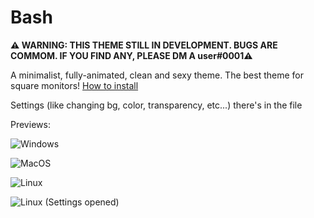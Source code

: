 # Bash

**⚠️ WARNING: THIS THEME STILL IN DEVELOPMENT. BUGS ARE COMMOM. IF YOU FIND ANY, PLEASE DM A user#0001⚠️**

A minimalist, fully-animated, clean and sexy theme. The best theme for square monitors! [How to install](https://0x71.cc/bd/guide/#installthemesplugins)

Settings (like changing bg, color, transparency, etc...) there's in the file

Previews:

![Windows](https://cdn.discordapp.com/attachments/539180316447997974/655212765551656961/unknown.png)

![MacOS](https://cdn.discordapp.com/attachments/539180316447997974/655213250417524760/unknown.png)

![Linux](https://cdn.discordapp.com/attachments/539180316447997974/655213568593231873/unknown.png)

![Linux (Settings opened)](https://cdn.discordapp.com/attachments/539180316447997974/655213943249436673/unknown.png)
